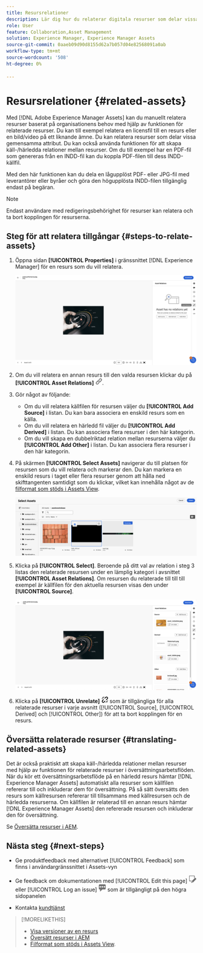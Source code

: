 ```yaml
---
title: Resursrelationer
description: Lär dig hur du relaterar digitala resurser som delar vissa gemensamma attribut. Skapa också källbaserade relationer mellan digitala resurser med hjälp av resursrelationer.
role: User
feature: Collaboration,Asset Management
solution: Experience Manager, Experience Manager Assets
source-git-commit: 0aaeb09d90d8155d62a7b057d04e82568091a0ab
workflow-type: tm+mt
source-wordcount: '508'
ht-degree: 0%

---
```


# Resursrelationer {#related-assets}

Med [!DNL Adobe Experience Manager Assets] kan du manuellt relatera resurser baserat på organisationens behov med hjälp av funktionen för relaterade resurser. Du kan till exempel relatera en licensfil till en resurs eller en bild/video på ett liknande ämne. Du kan relatera resurser som delar vissa gemensamma attribut. Du kan också använda funktionen för att skapa käll-/härledda relationer mellan resurser. Om du till exempel har en PDF-fil som genereras från en INDD-fil kan du koppla PDF-filen till dess INDD-källfil.

Med den här funktionen kan du dela en lågupplöst PDF- eller JPG-fil med leverantörer eller byråer och göra den högupplösta INDD-filen tillgänglig endast på begäran.

>[!NOTE]
>
>Endast användare med redigeringsbehörighet för resurser kan relatera och ta bort kopplingen för resurserna.

## Steg för att relatera tillgångar {#steps-to-relate-assets}

1. Öppna sidan **[!UICONTROL Properties]** i gränssnittet [!DNL Experience Manager] för en resurs som du vill relatera.

   ![öppnar sidan Egenskaper för en resurs för att relatera resursen](assets/asset-properties-relate-assets.png)

1. Om du vill relatera en annan resurs till den valda resursen klickar du på **[!UICONTROL Asset Relations]** ![Relatera resurser](assets/do-not-localize/link-relate.png).
1. Gör något av följande:

   * Om du vill relatera källfilen för resursen väljer du **[!UICONTROL Add Source]** i listan. Du kan bara associera en enskild resurs som en källa.
   * Om du vill relatera en härledd fil väljer du **[!UICONTROL Add Derived]** i listan. Du kan associera flera resurser i den här kategorin.
   * Om du vill skapa en dubbelriktad relation mellan resurserna väljer du **[!UICONTROL Add Other]** i listan. Du kan associera flera resurser i den här kategorin.

1. På skärmen **[!UICONTROL Select Assets]** navigerar du till platsen för resursen som du vill relatera och markerar den. Du kan markera en enskild resurs i taget eller flera resurser genom att hålla ned skifttangenten samtidigt som du klickar, vilket kan innehålla något av de [filformat som stöds i Assets View](supported-file-formats.md).

   ![lägg till relaterad resurs](assets/add-related-asset.png)

1. Klicka på **[!UICONTROL Select]**. Beroende på ditt val av relation i steg 3 listas den relaterade resursen under en lämplig kategori i avsnittet **[!UICONTROL Asset Relations]**. Om resursen du relaterade till till till exempel är källfilen för den aktuella resursen visas den under **[!UICONTROL Source]**.

   ![Exempel på Assets-relation](assets/asset-relations-example.png)

1. Klicka på **[!UICONTROL Unrelate]** ![Ej relaterade resurser](assets/do-not-localize/link-unrelate-icon.png) som är tillgängliga för alla relaterade resurser i varje avsnitt ([!UICONTROL Source], [!UICONTROL Derived] och [!UICONTROL Other]) för att ta bort kopplingen för en resurs.

## Översätta relaterade resurser {#translating-related-assets}

Det är också praktiskt att skapa käll-/härledda relationer mellan resurser med hjälp av funktionen för relaterade resurser i översättningsarbetsflöden. När du kör ett översättningsarbetsflöde på en härledd resurs hämtar [!DNL Experience Manager Assets] automatiskt alla resurser som källfilen refererar till och inkluderar dem för översättning. På så sätt översätts den resurs som källresursen refererar till tillsammans med källresursen och de härledda resurserna. Om källfilen är relaterad till en annan resurs hämtar [!DNL Experience Manager Assets] den refererade resursen och inkluderar den för översättning.

Se [Översätta resurser i AEM](https://experienceleague.adobe.com/sv/docs/experience-manager-cloud-service/content/assets/admin/translate-assets).

## Nästa steg {#next-steps}

* Ge produktfeedback med alternativet [!UICONTROL Feedback] som finns i användargränssnittet i Assets-vyn

* Ge feedback om dokumentationen med [!UICONTROL Edit this page] ![redigera sidan](assets/do-not-localize/edit-page.png) eller [!UICONTROL Log an issue] ![skapa ett GitHub-problem](assets/do-not-localize/github-issue.png) som är tillgängligt på den högra sidopanelen

* Kontakta [kundtjänst](https://experienceleague.adobe.com/sv?support-solution=General#support)

>[!MORELIKETHIS]
>
>* [Visa versioner av en resurs](manage-organize.md#view-versions)
>* [Översätt resurser i AEM](https://experienceleague.adobe.com/sv/docs/experience-manager-cloud-service/content/assets/admin/translate-assets)
>* [Filformat som stöds i Assets View](supported-file-formats.md).
